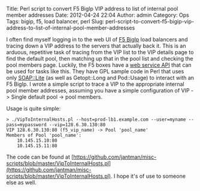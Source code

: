 Title: Perl script to convert F5 BigIp VIP address to list of internal pool member addresses
Date: 2012-04-24 22:04
Author: admin
Category: Ops
Tags: bigip, f5, load balancer, perl
Slug: perl-script-to-convert-f5-bigip-vip-address-to-list-of-internal-pool-member-addresses

I often find myself logging in to the web UI of [F5
BigIp](http://www.f5.com/products/big-ip/) load balancers and tracing
down a VIP address to the servers that actually back it. This is an
arduous, repetitive task of tracing from the VIP list to the VIP details
page to find the default pool, then matching up that in the pool list
and checking the pool members page. Luckily, the F5 boxes have a [web
service API](https://devcentral.f5.com/) that can be used for tasks like
this. They have GPL sample code in Perl that uses only
[SOAP::Lite](http://search.cpan.org/~mkutter/SOAP-Lite-0.714/lib/SOAP/Lite.pm)
(as well as Getopt::Long and Pod::Usage) to interact with an F5 BigIp. I
wrote a simple script to trace a VIP to the appropriate internal pool
member addresses, assuming you have a simple configuration of VIP -\>
Single default pool -> pool members.

Usage is quite simple:

~~~~{.console}
> ./VipToInternalHosts.pl --host=prod-lb1.example.com --user=myname --pass=mypassword --vip=128.6.30.130:80
VIP 128.6.30.130:80 (f5_vip_name) -> Pool 'pool_name'
Members of Pool 'pool_name':
    10.145.15.10:80
    10.145.15.11:80
~~~~

The code can be found at
[https://github.com/jantman/misc-scripts/blob/master/VipToInternalHosts.pl](https://github.com/jantman/misc-scripts/blob/master/VipToInternalHosts.pl). I hope it's of use to someone else as well.
